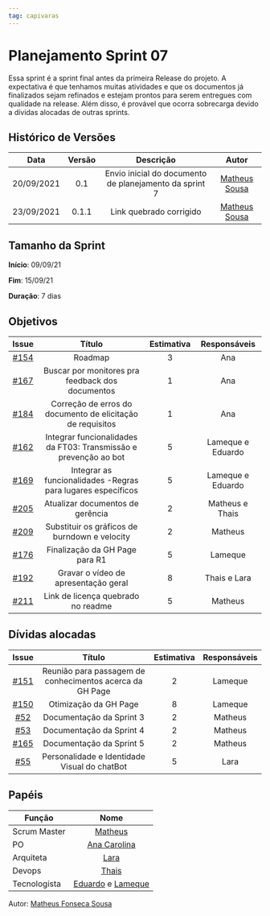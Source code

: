 ```yaml
---
tag: capivaras
---
```

# Planejamento Sprint 07

Essa sprint é a sprint final antes da primeira Release do projeto. A expectativa é que tenhamos muitas atividades e que os documentos já finalizados sejam refinados e estejam prontos
para serem entregues com qualidade na release. Além disso, é provável que ocorra sobrecarga devido a dívidas alocadas de outras sprints.

## Histórico de Versões


| Data       | Versão | Descrição                      | Autor             |
| :--------: | :----: | :----------:                   | :---------------: |
| 20/09/2021 |    0.1   | Envio inicial do documento de planejamento da sprint 7 | [Matheus Sousa](https://github.com/gatotabaco)|
| 23/09/2021 |    0.1.1 | Link quebrado corrigido | [Matheus Sousa](https://github.com/gatotabaco)|

## Tamanho da Sprint

**Início**: 09/09/21

**Fim**: 15/09/21

**Duração**: 7 dias

## Objetivos

| Issue |            Título            | Estimativa|        Responsáveis         | 
|:-----:|:----------------------------:|:---------:|:---------------------------:|
| [#154](https://github.com/fga-eps-mds/2021-1-Bot/issues/154) | Roadmap | 3 | Ana |
| [#167](https://github.com/fga-eps-mds/2021-1-Bot/issues/167) | Buscar por monitores pra feedback dos documentos | 1 | Ana |
| [#184](https://github.com/fga-eps-mds/2021-1-Bot/issues/184) | Correção de erros do documento de elicitação de requisitos | 1 | Ana |
| [#162](https://github.com/fga-eps-mds/2021-1-Bot/issues/162) | Integrar funcionalidades da FT03: Transmissão e prevenção ao bot | 5 | Lameque e Eduardo |
| [#169](https://github.com/fga-eps-mds/2021-1-Bot/issues/169) | Integrar as funcionalidades -Regras para lugares específicos | 5 | Lameque e Eduardo |
| [#205](https://github.com/fga-eps-mds/2021-1-Bot/issues/205) | Atualizar documentos de gerência | 2| Matheus e Thais |
| [#209](https://github.com/fga-eps-mds/2021-1-Bot/issues/209) | Substituir os gráficos de burndown e velocity | 2 | Matheus |
| [#176](https://github.com/fga-eps-mds/2021-1-Bot/issues/176) | Finalização da GH Page para R1 | 5 | Lameque |
| [#192](https://github.com/fga-eps-mds/2021-1-Bot/issues/192) | Gravar o vídeo de apresentação geral | 8 | Thais e Lara |
| [#211](https://github.com/fga-eps-mds/2021-1-Bot/issues/211) | Link de licença quebrado no readme | 5 | Matheus |

## Dívidas alocadas

| Issue |            Título            |      Estimativa     |        Responsáveis         | 
|:-----:|:----------------------------:|:-------------------:|:---------------------------:|
| [#151](https://github.com/fga-eps-mds/2021-1-Bot/issues/151) | Reunião para passagem de conhecimentos acerca da GH Page | 2 | Lameque |
| [#150](https://github.com/fga-eps-mds/2021-1-Bot/issues/150) | Otimização da GH Page | 8 | Lameque |
| [#52](https://github.com/fga-eps-mds/2021-1-Bot/issues/52) | Documentação da Sprint 3 | 2 | Matheus |
| [#53](https://github.com/fga-eps-mds/2021-1-Bot/issues/53) | Documentação da Sprint 4 | 2 | Matheus |
| [#165](https://github.com/fga-eps-mds/2021-1-Bot/issues/165) | Documentação da Sprint 5 | 2 | Matheus |
| [#55](https://github.com/fga-eps-mds/2021-1-Bot/issues/55) | Personalidade e Identidade Visual do chatBot | 5 | Lara |

## Papéis

|      Função      |            Nome            |
|------------------|:--------------------------:|
| Scrum Master | [Matheus](https://github.com/gatotabaco) |
| PO | [Ana Carolina](https://github.com/AnaCarolinaRodriguesLeite) |
| Arquiteta | [Lara](https://github.com/gatotabaco) |
| Devops | [Thais](https://github.com/thais-ra) |
| Tecnologista | [Eduardo](https://github.com/MegahNevel) e [Lameque](https://github.com/LamequeFernandes) |

Autor: [Matheus Fonseca Sousa](https://github.com/gatotabaco)


